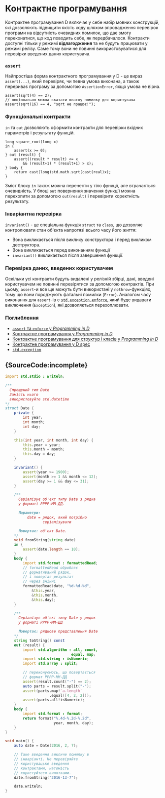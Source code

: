# Контрактне програмування

Контрактне програмування D включає у себе набір мовних конструкцій,
які дозволяють підвищити якість коду шляхом впровадження перевірок
програми на відсутність очевидних помилок, що дає змогу переконатися,
що код поводить себе, як передбачалося. Контракти доступні тільки у
режимі **відлагодження** та не будуть працювати у режимі релізу.
Саме тому вони не повинні використовуватися для перевірки введених
даних користувача.

### `assert`

Найпростіша форма контрактного програмування у D - це вираз `assert(...)`,
який перевіряє, чи певна умова виконана, а також перериває програму за
допомогою `AssertionError`, якщо умова не вірна.

    assert(sqrt(4) == 2);
    // опціонально можна вказати власну помилку для користувача
    assert(sqrt(16) == 4, "sqrt не працює!");

### Функціональні контракти

`in` та `out` дозволяють оформити контракти для перевірки вхідних
параметрів і результату функцій.

    long square_root(long x)
    in {
        assert(x >= 0);
    } out (result) {
        assert((result * result) <= x
            && (result+1) * (result+1) > x);
    } body {
        return cast(long)std.math.sqrt(cast(real)x);
    }

Зміст блоку `in` також можна перенести у тіло функції, але втрачається
очевидність. У блоці `out` повернення значення функції можна перехопити
за допомогою `out(result)` і перевірити коректність результату.

### Інваріантна перевірка

`invariant()` - це спеціальна функція `struct` та `class`, що дозволяє
контролювати стан об'єкта напротязі всього часу його життя:

* Вона викликається після виклику конструктора і перед викликом деструктора.
* Вона викликається перед виконанням функції
* `invariant()` викликається після завершення функції.

### Перевірка даних, введених користувачем

Оскільки усі контракти будуть видалені у релізній збірці, дані, введені
користувачем не повинні перевірятися за допомогою контрактів. При цьому,
`assert`-и все ще можуть бути використані у `nothrow`-функціях, тому що
вони породжують фатальні помилки (`Error`).
Аналогом часу виконання для `assert`-ів є [`std.exception.enforce`](https://dlang.org/phobos/std_exception.html#.enforce),
який буде видавати виключення (`Exception`), які дозволяється перехоплювати.

### Поглиблення

- [`assert` та `enforce` у _Programming in D_](http://ddili.org/ders/d.en/assert.html)
- [Контрактне програмування у _Programming in D_](http://ddili.org/ders/d.en/contracts.html)
- [Контрактне програмування для структур і класів у _Programming in D_](http://ddili.org/ders/d.en/invariant.html)
- [Контрактне програмування у D spec](https://dlang.org/spec/contracts.html)
- [`std.exception`](https://dlang.org/phobos/std_exception.html)

## {SourceCode:incomplete}

```d
import std.stdio : writeln;

/**
  Спрощений тип Date
  Замість нього
  використовуйте std.datetime
*/
struct Date {
    private {
        int year;
        int month;
        int day;
    }

    this(int year, int month, int day) {
        this.year = year;
        this.month = month;
        this.day = day;
    }

    invariant() {
        assert(year >= 1900);
        assert(month >= 1 && month <= 12);
        assert(day >= 1 && day <= 31);
    }

    /**
      Серіалізує об'єкт типу Date з рядка
      у форматі РРРР-ММ-ДД.

      Параметри:
          date = рядок, який потрібно
                 серіалізувати

      Повертає: об'єкт Date.
    */
    void fromString(string date)
    in {
        assert(date.length == 10);
    }
    body {
        import std.format : formattedRead;
        // formattedRead обробляє
        // формативаний рядок,
        // і повертає результат
        // через змінні
        formattedRead(date, "%d-%d-%d",
            &this.year,
            &this.month,
            &this.day);
    }

    /**
      Серіалізує об'єкт типу Date у рядок
      у форматі РРРР-ММ-ДД

      Повертає: рядкове представлення Date
    */
    string toString() const
    out (result) {
        import std.algorithm : all, count,
                              equal, map;
        import std.string : isNumeric;
        import std.array : split;

		// переконуємось, що повертається
        // формат РРРР-ММ-ДД
        assert(result.count("-") == 2);
        auto parts = result.split("-");
        assert(parts.map!`a.length`
                    .equal([4, 2, 2]));
        assert(parts.all!isNumeric);
    }
    body {
        import std.format : format;
        return format("%.4d-%.2d-%.2d",
                      year, month, day);
    }
}

void main() {
    auto date = Date(2016, 2, 7);

    // Таке введення викличе помилку в
    // інваріанті. Не перевіряйте
    // користувацьке введення
    // контрактами, натомість
    // користуйтеся винятками.
    date.fromString("2016-13-7");

    date.writeln;
}
```
